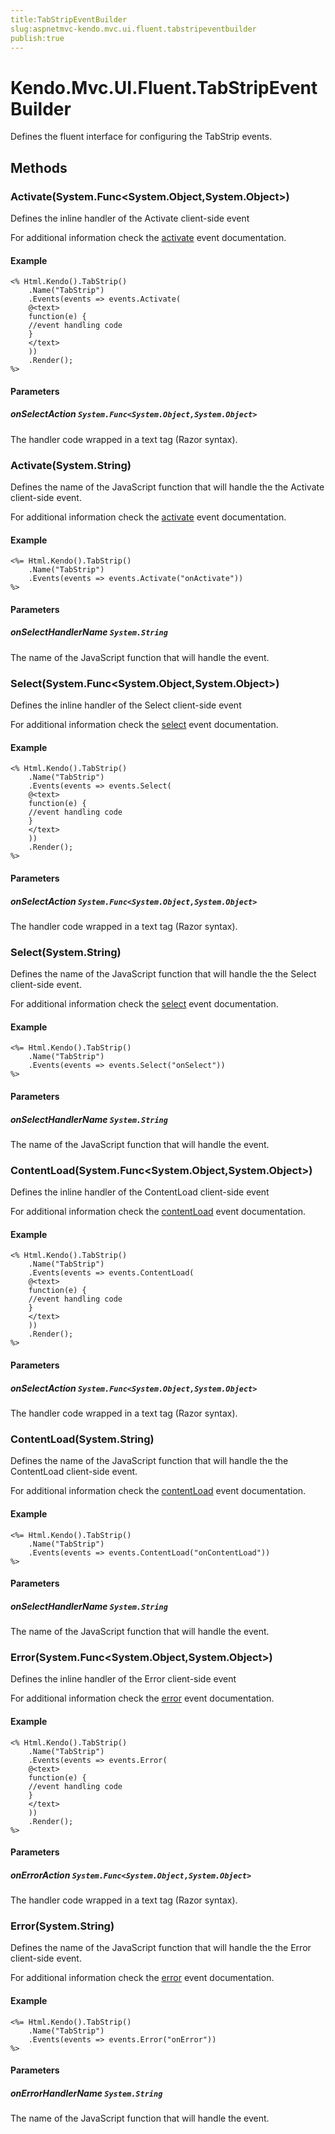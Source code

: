 ```yaml
---
title:TabStripEventBuilder
slug:aspnetmvc-kendo.mvc.ui.fluent.tabstripeventbuilder
publish:true
---
```


# Kendo.Mvc.UI.Fluent.TabStripEventBuilder
Defines the fluent interface for configuring the TabStrip events.



## Methods

### Activate(System.Func\<System.Object,System.Object\>)
Defines the inline handler of the Activate client-side event

For additional information check the [activate](/api/web/tabstrip#events-activate) event documentation.


#### Example

    <% Html.Kendo().TabStrip()
        .Name("TabStrip")
        .Events(events => events.Activate(
        @<text>
        function(e) {
        //event handling code
        }
        </text>
        ))
        .Render();
    %>
        


#### Parameters

##### onSelectAction `System.Func<System.Object,System.Object>`
The handler code wrapped in a text tag (Razor syntax).




### Activate(System.String)
Defines the name of the JavaScript function that will handle the the Activate client-side event.

For additional information check the [activate](/api/web/tabstrip#events-activate) event documentation.


#### Example

    <%= Html.Kendo().TabStrip()
        .Name("TabStrip")
        .Events(events => events.Activate("onActivate"))
    %>
        


#### Parameters

##### onSelectHandlerName `System.String`
The name of the JavaScript function that will handle the event.




### Select(System.Func\<System.Object,System.Object\>)
Defines the inline handler of the Select client-side event

For additional information check the [select](/api/web/tabstrip#events-select) event documentation.


#### Example

    <% Html.Kendo().TabStrip()
        .Name("TabStrip")
        .Events(events => events.Select(
        @<text>
        function(e) {
        //event handling code
        }
        </text>
        ))
        .Render();
    %>
        


#### Parameters

##### onSelectAction `System.Func<System.Object,System.Object>`
The handler code wrapped in a text tag (Razor syntax).




### Select(System.String)
Defines the name of the JavaScript function that will handle the the Select client-side event.

For additional information check the [select](/api/web/tabstrip#events-select) event documentation.


#### Example

    <%= Html.Kendo().TabStrip()
        .Name("TabStrip")
        .Events(events => events.Select("onSelect"))
    %>
        


#### Parameters

##### onSelectHandlerName `System.String`
The name of the JavaScript function that will handle the event.




### ContentLoad(System.Func\<System.Object,System.Object\>)
Defines the inline handler of the ContentLoad client-side event

For additional information check the [contentLoad](/api/web/tabstrip#events-contentLoad) event documentation.


#### Example

    <% Html.Kendo().TabStrip()
        .Name("TabStrip")
        .Events(events => events.ContentLoad(
        @<text>
        function(e) {
        //event handling code
        }
        </text>
        ))
        .Render();
    %>
        


#### Parameters

##### onSelectAction `System.Func<System.Object,System.Object>`
The handler code wrapped in a text tag (Razor syntax).




### ContentLoad(System.String)
Defines the name of the JavaScript function that will handle the the ContentLoad client-side event.

For additional information check the [contentLoad](/api/web/tabstrip#events-contentLoad) event documentation.


#### Example

    <%= Html.Kendo().TabStrip()
        .Name("TabStrip")
        .Events(events => events.ContentLoad("onContentLoad"))
    %>
        


#### Parameters

##### onSelectHandlerName `System.String`
The name of the JavaScript function that will handle the event.




### Error(System.Func\<System.Object,System.Object\>)
Defines the inline handler of the Error client-side event

For additional information check the [error](/api/web/tabstrip#events-error) event documentation.


#### Example

    <% Html.Kendo().TabStrip()
        .Name("TabStrip")
        .Events(events => events.Error(
        @<text>
        function(e) {
        //event handling code
        }
        </text>
        ))
        .Render();
    %>
        


#### Parameters

##### onErrorAction `System.Func<System.Object,System.Object>`
The handler code wrapped in a text tag (Razor syntax).




### Error(System.String)
Defines the name of the JavaScript function that will handle the the Error client-side event.

For additional information check the [error](/api/web/tabstrip#events-error) event documentation.


#### Example

    <%= Html.Kendo().TabStrip()
        .Name("TabStrip")
        .Events(events => events.Error("onError"))
    %>
        


#### Parameters

##### onErrorHandlerName `System.String`
The name of the JavaScript function that will handle the event.





